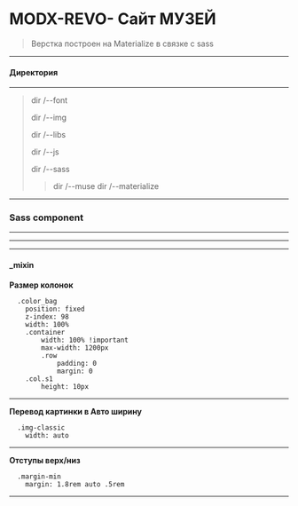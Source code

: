 MODX-REVO- Сайт МУЗЕЙ
=======================

> Верстка построен на Materialize в связке с sass
******************

#### Директория
******************
>dir /--font
>
>dir /--img
>
>dir /--libs
>
>dir /--js
>
>dir /--sass
>>dir /--muse
>>dir /--materialize
******************
### Sass component
---
***
---
#### _mixin
**Размер колонок**
```
  .color_bag
  	position: fixed
  	z-index: 98
  	width: 100%
  	.container
  		width: 100% !important
  		max-width: 1200px
  		.row
  			padding: 0
  			margin: 0
  	.col.s1
  		height: 10px
```
---
**Перевод картинки в Авто ширину**
```
  .img-classic
  	width: auto
```
---
**Отступы верх/низ**
```
  .margin-min
  	margin: 1.8rem auto .5rem
```
---
